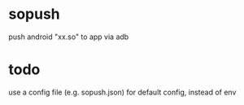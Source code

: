 # sopush
push android "xx.so"  to app via adb

# todo
use a config file (e.g. sopush.json) for default config, instead of env 
